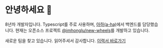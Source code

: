 # 안녕하세요 👋

8년차 개발자입니다. Typescript를 주로 사용하며, [아하(a-ha)](https://www.a-ha.io/)에서 백엔드를 담당했습니다.
현재는 오픈소스 프로젝트 [@imhonglu/new-wheels](https://github.com/imhonglu/new-wheels)를 개발하고 있습니다.

새로운 팀을 찾고 있습니다.
읽어주셔서 감사합니다.
[이력서 바로가기](./resume/README_KR.md)
